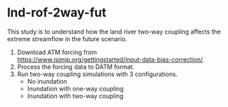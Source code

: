 # lnd-rof-2way-fut
This study is to understand how the land river two-way coupling affects the extreme streamflow in the future scenario.
1. Download ATM forcing from https://www.isimip.org/gettingstarted/input-data-bias-correction/.
2. Process the forcing data to DATM format. 
3. Run two-way coupling simulations with 3 configurations. 
   * No inundation
   * Inundation with one-way coupling
   * Inundation with two-way coupling 
